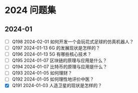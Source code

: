 # 2024 问题集

## 2024-01

- [ ] Q198 2024-02-01 如何开发一个会玩花式足球的仿真机器人？
- [ ] Q197 2024-01-13 6G 的发展现状是怎样的？
- [ ] Q196 2024-01-13 5G 有哪些核心技术？
- [ ] Q195 2024-01-07 区块链的原理与应用是什么？
- [ ] Q194 2024-01-07 比特币的原理与应用是什么？
- [ ] Q193 2024-01-05 如何理财？
- [ ] Q192 2024-01-05 如何理性地评价中医？
- [x] Q191 2024-01-03 人造卫星的现状是怎样的？

